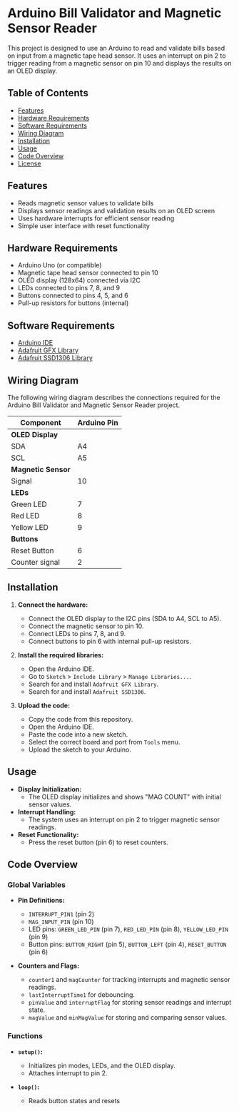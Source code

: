 # Arduino Bill Validator and Magnetic Sensor Reader

This project is designed to use an Arduino to read and validate bills based on input from a magnetic tape head sensor. It uses an interrupt on pin 2 to trigger reading from a magnetic sensor on pin 10 and displays the results on an OLED display.

## Table of Contents

- [Features](#features)
- [Hardware Requirements](#hardware-requirements)
- [Software Requirements](#software-requirements)
- [Wiring Diagram](#wiring-diagram)
- [Installation](#installation)
- [Usage](#usage)
- [Code Overview](#code-overview)
- [License](#license)

## Features

- Reads magnetic sensor values to validate bills
- Displays sensor readings and validation results on an OLED screen
- Uses hardware interrupts for efficient sensor reading
- Simple user interface with reset functionality

## Hardware Requirements

- Arduino Uno (or compatible)
- Magnetic tape head sensor connected to pin 10
- OLED display (128x64) connected via I2C
- LEDs connected to pins 7, 8, and 9
- Buttons connected to pins 4, 5, and 6
- Pull-up resistors for buttons (internal)

## Software Requirements

- [Arduino IDE](https://www.arduino.cc/en/software)
- [Adafruit GFX Library](https://github.com/adafruit/Adafruit-GFX-Library)
- [Adafruit SSD1306 Library](https://github.com/adafruit/Adafruit_SSD1306)

## Wiring Diagram

The following wiring diagram describes the connections required for the Arduino Bill Validator and Magnetic Sensor Reader project.

| Component           | Arduino Pin |
|---------------------|-------------|
| **OLED Display**    |             |
| SDA                 | A4          |
| SCL                 | A5          |
| **Magnetic Sensor** |             |
| Signal              | 10          |
| **LEDs**            |             |
| Green LED           | 7           |
| Red LED             | 8           |
| Yellow LED          | 9           |
| **Buttons**         |             |
| Reset Button        | 6           |
| Counter signal      | 2           |


## Installation

1. **Connect the hardware:**
   - Connect the OLED display to the I2C pins (SDA to A4, SCL to A5).
   - Connect the magnetic sensor to pin 10.
   - Connect LEDs to pins 7, 8, and 9.
   - Connect buttons to pin 6 with internal pull-up resistors.

2. **Install the required libraries:**
   - Open the Arduino IDE.
   - Go to `Sketch` > `Include Library` > `Manage Libraries...`.
   - Search for and install `Adafruit GFX Library`.
   - Search for and install `Adafruit SSD1306`.

3. **Upload the code:**
   - Copy the code from this repository.
   - Open the Arduino IDE.
   - Paste the code into a new sketch.
   - Select the correct board and port from `Tools` menu.
   - Upload the sketch to your Arduino.

## Usage

- **Display Initialization:**
  - The OLED display initializes and shows "MAG COUNT" with initial sensor values.
- **Interrupt Handling:**
  - The system uses an interrupt on pin 2 to trigger magnetic sensor readings.
- **Reset Functionality:**
  - Press the reset button (pin 6) to reset counters.

## Code Overview

### Global Variables

- **Pin Definitions:**
  - `INTERRUPT_PIN1` (pin 2)
  - `MAG_INPUT_PIN` (pin 10)
  - LED pins: `GREEN_LED_PIN` (pin 7), `RED_LED_PIN` (pin 8), `YELLOW_LED_PIN` (pin 9)
  - Button pins: `BUTTON_RIGHT` (pin 5), `BUTTON_LEFT` (pin 4), `RESET_BUTTON` (pin 6)

- **Counters and Flags:**
  - `counter1` and `magCounter` for tracking interrupts and magnetic sensor readings.
  - `lastInterruptTime1` for debouncing.
  - `pinValue` and `interruptFlag` for storing sensor readings and interrupt state.
  - `magValue` and `minMagValue` for storing and comparing sensor values.

### Functions

- **`setup()`:**
  - Initializes pin modes, LEDs, and the OLED display.
  - Attaches interrupt to pin 2.

- **`loop()`:**
  - Reads button states and resets

